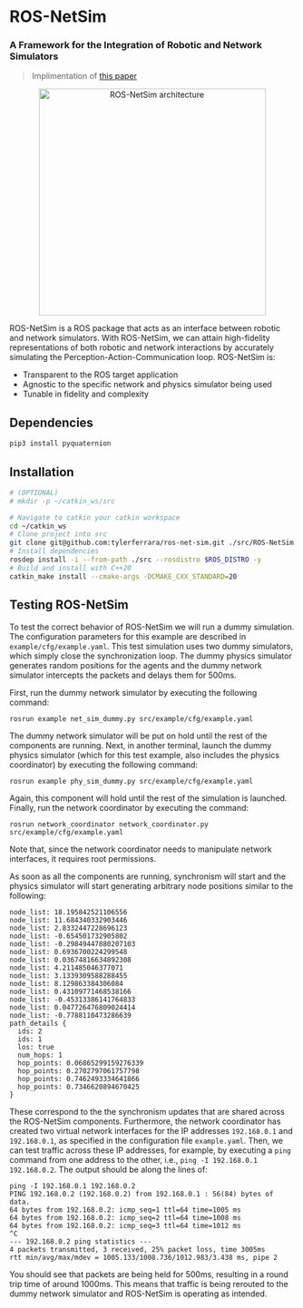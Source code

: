 # ROS-NetSim 
### A Framework for the Integration of Robotic and Network Simulators
> Implimentation of [this paper](https://arxiv.org/abs/2101.10113)
<p align="center">
  <img src="./architecture.png" alt="ROS-NetSim architecture" width="400">
</p>

ROS-NetSim is a ROS package that acts as an interface between robotic and network simulators. With ROS-NetSim, we can attain high-fidelity representations of both robotic and network interactions by accurately simulating the Perception-Action-Communication loop. ROS-NetSim is:

* Transparent to the ROS target application
* Agnostic to the specific network and physics simulator being used
* Tunable in fidelity and complexity

## Dependencies
```zsh
pip3 install pyquaternion
```

## Installation

```zsh
# (OPTIONAL)
# mkdir -p ~/catkin_ws/src

# Navigate to catkin your catkin workspace
cd ~/catkin_ws
# Clone project into src
git clone git@github.com:tylerferrara/ros-net-sim.git ./src/ROS-NetSim
# Install dependencies
rosdep install -i --from-path ./src --rosdistro $ROS_DISTRO -y
# Build and install with C++20
catkin_make install --cmake-args -DCMAKE_CXX_STANDARD=20
```

## Testing ROS-NetSim

To test the correct behavior of ROS-NetSim we will run a dummy simulation. The configuration parameters for this example are described in ```example/cfg/example.yaml```. This test simulation uses two dummy simulators, which simply close the synchronization loop. The dummy physics simulator generates random positions for the agents and the dummy network simulator intercepts the packets and delays them for 500ms. 

First, run the dummy network simulator by executing the following command:

```
rosrun example net_sim_dummy.py src/example/cfg/example.yaml 
```

The dummy network simulator will be put on hold until the rest of the components are running. Next, in another terminal, launch the dummy physics simulator (which for this test example, also includes the physics coordinator) by executing the following command:

```
rosrun example phy_sim_dummy.py src/example/cfg/example.yaml 
```

Again, this component will hold until the rest of the simulation is launched. Finally, run the network coordinator by executing the command:

```
rosrun network_coordinator network_coordinator.py src/example/cfg/example.yaml 
```

Note that, since the network coordinator needs to manipulate network interfaces,  it requires root permissions.

As soon as all the components are running, synchronism will start and the physics simulator will start generating arbitrary node positions similar to the following:

```
node_list: 18.195842521106556
node_list: 11.684340332903446
node_list: 2.8332447228696123
node_list: -0.654501732905802
node_list: -0.29849447880207103
node_list: 0.6936700224299548
node_list: 0.03674816634892308
node_list: 4.211485046377071
node_list: 3.1339309588288455
node_list: 8.129863384306084
node_list: 0.43109771468538166
node_list: -0.45313386141764833
node_list: 0.047726476809024414
node_list: -0.7788110473286639
path_details {
  ids: 2
  ids: 1
  los: true
  num_hops: 1
  hop_points: 0.06865299159276339
  hop_points: 0.2702797061757798
  hop_points: 0.7462493334641866
  hop_points: 0.7346620894670425
}
```

These correspond to the the synchronism updates that are shared across the ROS-NetSim components. Furthermore, the network coordinator has created two virtual network interfaces for the IP addresses ```192.168.0.1``` and ```192.168.0.1```, as specified in the configuration file ```example.yaml```. Then, we can test traffic across these IP addresses, for example, by executing a ```ping``` command from one address to the other, i.e., ```ping -I 192.168.0.1 192.168.0.2```. The output should be along the lines of:

```
ping -I 192.168.0.1 192.168.0.2
PING 192.168.0.2 (192.168.0.2) from 192.168.0.1 : 56(84) bytes of data.
64 bytes from 192.168.0.2: icmp_seq=1 ttl=64 time=1005 ms
64 bytes from 192.168.0.2: icmp_seq=2 ttl=64 time=1008 ms
64 bytes from 192.168.0.2: icmp_seq=3 ttl=64 time=1012 ms
^C
--- 192.168.0.2 ping statistics ---
4 packets transmitted, 3 received, 25% packet loss, time 3005ms
rtt min/avg/max/mdev = 1005.133/1008.736/1012.983/3.438 ms, pipe 2
```

You should see that packets are being held for 500ms, resulting in a round trip time of around 1000ms. This means that traffic is being rerouted to the dummy network simulator and ROS-NetSim is operating as intended.
